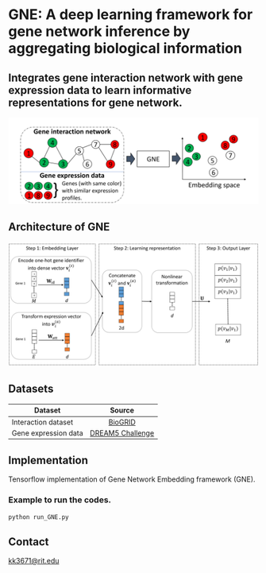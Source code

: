 # GNE: A deep learning framework for gene network inference by aggregating biological information

## Integrates gene interaction network with gene expression data to learn informative representations for gene network.

![](figures/gne.png)

## Architecture of GNE
![](figures/block_diagram.png)


## Datasets

| Dataset        | Source           | 
| ------------- |:-------------:|
| Interaction dataset  | [BioGRID](http://thebiogrid.org/) | 
| Gene expression data     | [DREAM5 Challenge](http://dreamchallenges.org/project/dream-5-network-inference-challenge/)    |  


## Implementation
Tensorflow implementation of Gene Network Embedding framework (GNE).

### Example to run the codes.
```
python run_GNE.py
```

## Contact
kk3671@rit.edu
